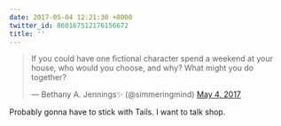 ```yaml
---
date: 2017-05-04 12:21:30 +0000
twitter_id: 860167512176156672
title: ''
---
```


<blockquote class="twitter-tweet"><p lang="en" dir="ltr">If you could have one fictional character spend a weekend at your house, who would you choose, and why? What might you do together?</p>&mdash; Bethany A. Jennings✨ (@simmeringmind) <a href="https://twitter.com/simmeringmind/status/860153242021486592?ref_src=twsrc%5Etfw">May 4, 2017</a></blockquote>
<script async src="https://platform.twitter.com/widgets.js" charset="utf-8"></script>

Probably gonna have to stick with Tails. I want to talk shop.
